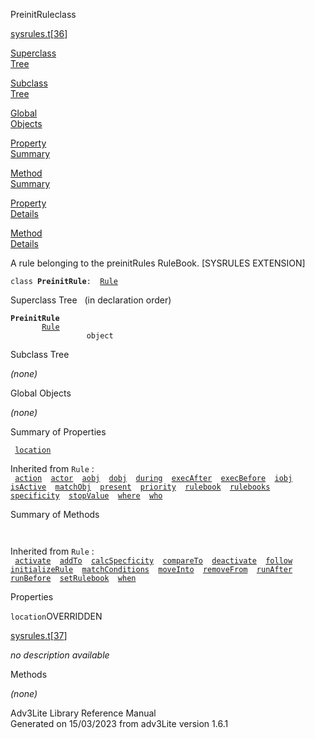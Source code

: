 ---
---
<span class="title">PreinitRule</span><span class="type">class</span>

[sysrules.t](../file/sysrules.t.html)\[[36](../source/sysrules.t.html#36)\]

[Superclass  
Tree](#_SuperClassTree_)

[Subclass  
Tree](#_SubClassTree_)

[Global  
Objects](#_ObjectSummary_)

[Property  
Summary](#_PropSummary_)

[Method  
Summary](#_MethodSummary_)

[Property  
Details](#_Properties_)

[Method  
Details](#_Methods_)

<div class="fdesc">

A rule belonging to the preinitRules RuleBook. \[SYSRULES EXTENSION\]

`class `**`PreinitRule`**` :   `[`Rule`](../object/Rule.html)

</div>

<span id="_SuperClassTree_"></span>

<div class="mjhd">

<span class="hdln">Superclass Tree</span>   (in declaration order)

</div>

**`PreinitRule`**  
`         `[`Rule`](../object/Rule.html)  
`                 object`  
<span id="_SubClassTree_"></span>

<div class="mjhd">

<span class="hdln">Subclass Tree</span>  

</div>

*(none)* <span id="_ObjectSummary_"></span>

<div class="mjhd">

<span class="hdln">Global Objects</span>  

</div>

*(none)* <span id="_PropSummary_"></span>

<div class="mjhd">

<span class="hdln">Summary of Properties</span>  

</div>

` `[`location`](#location)`  `

Inherited from `Rule` :  
` `[`action`](../object/Rule.html#action)`  `[`actor`](../object/Rule.html#actor)`  `[`aobj`](../object/Rule.html#aobj)`  `[`dobj`](../object/Rule.html#dobj)`  `[`during`](../object/Rule.html#during)`  `[`execAfter`](../object/Rule.html#execAfter)`  `[`execBefore`](../object/Rule.html#execBefore)`  `[`iobj`](../object/Rule.html#iobj)`  `[`isActive`](../object/Rule.html#isActive)`  `[`matchObj`](../object/Rule.html#matchObj)`  `[`present`](../object/Rule.html#present)`  `[`priority`](../object/Rule.html#priority)`  `[`rulebook`](../object/Rule.html#rulebook)`  `[`rulebooks`](../object/Rule.html#rulebooks)`  `[`specificity`](../object/Rule.html#specificity)`  `[`stopValue`](../object/Rule.html#stopValue)`  `[`where`](../object/Rule.html#where)`  `[`who`](../object/Rule.html#who)`  `

<span id="_MethodSummary_"></span>

<div class="mjhd">

<span class="hdln">Summary of Methods</span>  

</div>

` `

Inherited from `Rule` :  
` `[`activate`](../object/Rule.html#activate)`  `[`addTo`](../object/Rule.html#addTo)`  `[`calcSpecficity`](../object/Rule.html#calcSpecficity)`  `[`compareTo`](../object/Rule.html#compareTo)`  `[`deactivate`](../object/Rule.html#deactivate)`  `[`follow`](../object/Rule.html#follow)`  `[`initializeRule`](../object/Rule.html#initializeRule)`  `[`matchConditions`](../object/Rule.html#matchConditions)`  `[`moveInto`](../object/Rule.html#moveInto)`  `[`removeFrom`](../object/Rule.html#removeFrom)`  `[`runAfter`](../object/Rule.html#runAfter)`  `[`runBefore`](../object/Rule.html#runBefore)`  `[`setRulebook`](../object/Rule.html#setRulebook)`  `[`when`](../object/Rule.html#when)`  `

<span id="_Properties_"></span>

<div class="mjhd">

<span class="hdln">Properties</span>  

</div>

<span id="location"></span>

`location`<span class="rem">OVERRIDDEN</span>

[sysrules.t](../file/sysrules.t.html)\[[37](../source/sysrules.t.html#37)\]

<div class="desc">

*no description available*

</div>

<span id="_Methods_"></span>

<div class="mjhd">

<span class="hdln">Methods</span>  

</div>

*(none)*

<div class="ftr">

Adv3Lite Library Reference Manual  
Generated on 15/03/2023 from adv3Lite version 1.6.1

</div>
